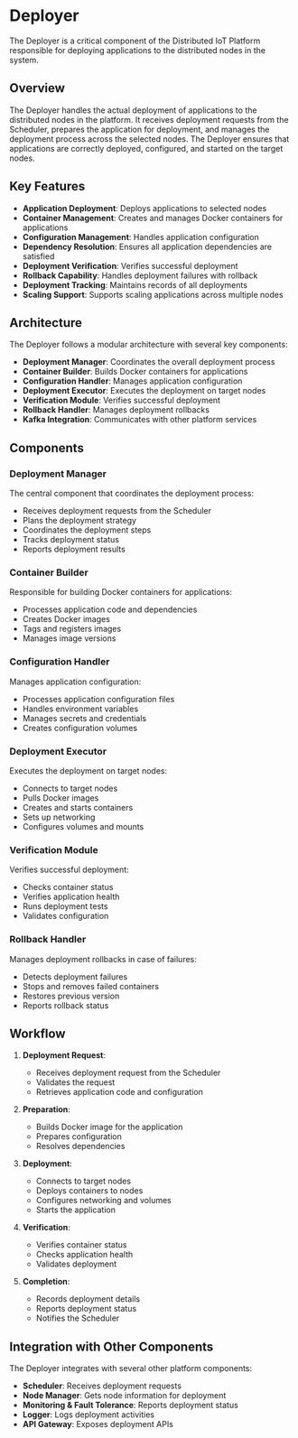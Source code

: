 # Deployer

The Deployer is a critical component of the Distributed IoT Platform responsible for deploying applications to the distributed nodes in the system.

## Overview

The Deployer handles the actual deployment of applications to the distributed nodes in the platform. It receives deployment requests from the Scheduler, prepares the application for deployment, and manages the deployment process across the selected nodes. The Deployer ensures that applications are correctly deployed, configured, and started on the target nodes.

## Key Features

- **Application Deployment**: Deploys applications to selected nodes
- **Container Management**: Creates and manages Docker containers for applications
- **Configuration Management**: Handles application configuration
- **Dependency Resolution**: Ensures all application dependencies are satisfied
- **Deployment Verification**: Verifies successful deployment
- **Rollback Capability**: Handles deployment failures with rollback
- **Deployment Tracking**: Maintains records of all deployments
- **Scaling Support**: Supports scaling applications across multiple nodes

## Architecture

The Deployer follows a modular architecture with several key components:

- **Deployment Manager**: Coordinates the overall deployment process
- **Container Builder**: Builds Docker containers for applications
- **Configuration Handler**: Manages application configuration
- **Deployment Executor**: Executes the deployment on target nodes
- **Verification Module**: Verifies successful deployment
- **Rollback Handler**: Manages deployment rollbacks
- **Kafka Integration**: Communicates with other platform services

## Components

### Deployment Manager

The central component that coordinates the deployment process:
- Receives deployment requests from the Scheduler
- Plans the deployment strategy
- Coordinates the deployment steps
- Tracks deployment status
- Reports deployment results

### Container Builder

Responsible for building Docker containers for applications:
- Processes application code and dependencies
- Creates Docker images
- Tags and registers images
- Manages image versions

### Configuration Handler

Manages application configuration:
- Processes application configuration files
- Handles environment variables
- Manages secrets and credentials
- Creates configuration volumes

### Deployment Executor

Executes the deployment on target nodes:
- Connects to target nodes
- Pulls Docker images
- Creates and starts containers
- Sets up networking
- Configures volumes and mounts

### Verification Module

Verifies successful deployment:
- Checks container status
- Verifies application health
- Runs deployment tests
- Validates configuration

### Rollback Handler

Manages deployment rollbacks in case of failures:
- Detects deployment failures
- Stops and removes failed containers
- Restores previous version
- Reports rollback status

## Workflow

1. **Deployment Request**:
   - Receives deployment request from the Scheduler
   - Validates the request
   - Retrieves application code and configuration

2. **Preparation**:
   - Builds Docker image for the application
   - Prepares configuration
   - Resolves dependencies

3. **Deployment**:
   - Connects to target nodes
   - Deploys containers to nodes
   - Configures networking and volumes
   - Starts the application

4. **Verification**:
   - Verifies container status
   - Checks application health
   - Validates deployment

5. **Completion**:
   - Records deployment details
   - Reports deployment status
   - Notifies the Scheduler

## Integration with Other Components

The Deployer integrates with several other platform components:

- **Scheduler**: Receives deployment requests
- **Node Manager**: Gets node information for deployment
- **Monitoring & Fault Tolerance**: Reports deployment status
- **Logger**: Logs deployment activities
- **API Gateway**: Exposes deployment APIs
